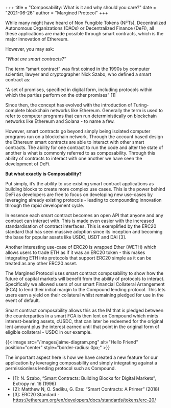 +++
title = "Composability: What is it and why should you care?"
date = "2021-06-26"
author = "Margined Protocol"
+++

While many might have heard of Non Fungible Tokens (NFTs), Decentralized Autonomous Organizations (DAOs) or Decentralized Finance (DeFi), all these applications are made possible through smart contracts, which is the major innovation of Ethereum.

However, you may ask:

_“What are smart contracts?”_

The term “smart contract” was first coined in the 1990s by computer scientist, lawyer and cryptographer Nick Szabo, who defined a smart contract as:

“A set of promises, specified in digital form, including protocols within which the parties perform on the other promises” [1]

Since then, the concept has evolved with the introduction of Turing-complete blockchain networks like Ethereum. Generally the term is used to refer to computer programs that can run deterministically on blockchain networks like Ethereum and Solana - to name a few.

However, smart contracts go beyond simply being isolated computer programs run on a blockchain network. Through the account based design the Ethereum smart contracts are able to interact with other smart contracts. The ability for one contract to run the code and alter the state of another is what is commonly referred to as composability. Through this ability of contracts to interact with one another we have seen the development of DeFi.

**But what exactly is Composability?**

Put simply, it’s the ability to use existing smart contract applications as building blocks to create more complex use cases. This is the power behind DeFi as developers are free to focus on developing new use-cases by leveraging already existing protocols - leading to compounding innovation through the rapid development cycle.

In essence each smart contract becomes an open API that anyone and any contract can interact with. This is made even easier with the increased standardisation of contract interfaces. This is exemplified by the ERC20 standard that has seen massive adoption since its inception and becoming the base for popular assets like USDC, USDT and DAI [3].

Another interesting use-case of ERC20 is wrapped Ether (WETH) which allows users to trade ETH as if it was an ERC20 token - this makes integrating ETH into protocols that support ERC20 simple as it can be treated as any other ERC20 asset.

The Margined Protocol uses smart contract composability to show how the future of capital markets will benefit from the ability of protocols to interact. Specifically we allowed users of our smart Financial Collateral Arrangement (FCA) to lend their initial margin to the Compound lending protocol. This lets users earn a yield on their collateral whilst remaining pledged for use in the event of default.

Smart contract composability allows this as the IM that is pledged between the counterparties in a smart FCA is then lent on Compound which mints interest-bearing assets, cUSDC, that can later be redeemed for the original lent amount plus the interest earned until that point in the original form of eligible collateral - USDC in our example.

{{< image src="/images/jaime-diagram.png" alt="Hello Friend" position="center" style="border-radius: 0px;" >}}

The important aspect here is how we have created a new feature for our application by leveraging composability and simply integrating against a permissionless lending protocol such as Compound.

- [1]: N. Szabo, “Smart Contracts: Building Blocks for Digital Markets”, Extropy nr. 16 (1996)
- [2]: Matthew N, O. Sadiku, G. Eze: “Smart Contracts: A Primer” (2018)
- [3]: ERC20 Standard - https://ethereum.org/en/developers/docs/standards/tokens/erc-20/ 
